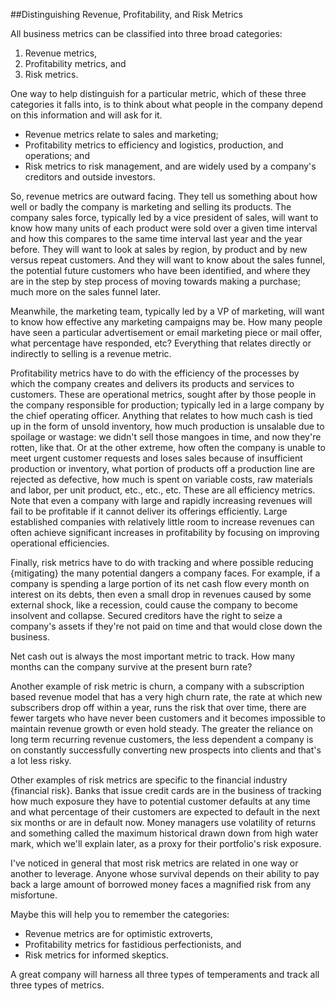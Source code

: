 ##Distinguishing Revenue, Profitability, and Risk Metrics

All business metrics can be classified into three broad categories:

1. Revenue metrics,
2. Profitability metrics, and
3. Risk metrics.

One way to help distinguish for a particular metric, which of these three categories it falls into, is to think about what people in the company depend on this information and will ask for it.

- Revenue metrics relate to sales and marketing;
- Profitability metrics to efficiency and logistics, production, and operations; and
- Risk metrics to risk management, and are widely used by a company's creditors and outside investors.

So, revenue metrics are outward facing. They tell us something about how well or badly the company is marketing and selling its products. The company sales force, typically led by a vice president of sales, will want to know how many units of each product were sold over a given time interval and how this compares to the same time interval last year and the year before. They will want to look at sales by region, by product and by new versus repeat customers. And they will want to know about the sales funnel, the potential future customers who have been identified, and where they are in the step by step process of moving towards making a purchase; much more on the sales funnel later.

Meanwhile, the marketing team, typically led by a VP of marketing, will want to know how effective any marketing campaigns may be. How many people have seen a particular advertisement or email marketing piece or mail offer, what percentage have responded, etc? Everything that relates directly or indirectly to selling is a revenue metric.

Profitability metrics have to do with the efficiency of the processes by which the company creates and delivers its products and services to customers. These are operational metrics, sought after by those people in the company responsible for production; typically led in a large company by the chief operating officer. Anything that relates to how much cash is tied up in the form of unsold inventory, how much production is unsalable due to spoilage or wastage: we didn't sell those mangoes in time, and now they're rotten, like that. Or at the other extreme, how often the company is unable to meet urgent customer requests and loses sales because of insufficient production or inventory, what portion of products off a production line are rejected as defective, how much is spent on variable costs, raw materials and labor, per unit product, etc., etc., etc. These are all efficiency metrics. Note that even a company with large and rapidly increasing revenues will fail to be profitable if it cannot deliver its offerings efficiently. Large established companies with relatively little room to increase revenues can often achieve significant increases in profitability by focusing on improving operational efficiencies.

Finally, risk metrics have to do with tracking and where possible reducing {mitigating} the many potential dangers a company faces. For example, if a company is spending a large portion of its net cash flow every month on interest on its debts, then even a small drop in revenues caused by some external shock, like a recession, could cause the company to become insolvent and collapse. Secured creditors have the right to seize a company's assets if they're not paid on time and that would close down the business.

Net cash out is always the most important metric to track. How many months can the company survive at the present burn rate?

Another example of risk metric is churn, a company with a subscription based revenue model that has a very high churn rate, the rate at which new subscribers drop off within a year, runs the risk that over time, there are fewer targets who have never been customers and it becomes impossible to maintain revenue growth or even hold steady. The greater the reliance on long term recurring revenue customers, the less dependent a company is on constantly successfully converting new prospects into clients and that's a lot less risky.

Other examples of risk metrics are specific to the financial industry {financial risk}. Banks that issue credit cards are in the business of tracking how much exposure they have to potential customer defaults at any time and what percentage of their customers are expected to default in the next six months or are in default now. Money managers use volatility of returns and something called the maximum historical drawn down from high water mark, which we'll explain later, as a proxy for their portfolio's risk exposure.

I've noticed in general that most risk metrics are related in one way or another to leverage. Anyone whose survival depends on their ability to pay back a large amount of borrowed money faces a magnified risk from any misfortune.

Maybe this will help you to remember the categories:

- Revenue metrics are for optimistic extroverts,
- Profitability metrics for fastidious perfectionists, and
- Risk metrics for informed skeptics.

A great company will harness all three types of temperaments and track all three types of metrics.
